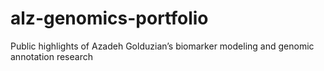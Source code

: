 # alz-genomics-portfolio
Public highlights of Azadeh Golduzian’s biomarker modeling and genomic annotation research
